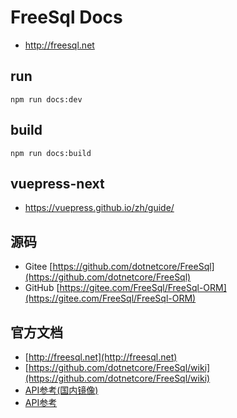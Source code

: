 # FreeSql Docs

- http://freesql.net


## run
```
npm run docs:dev
```
## build 

```
npm run docs:build
```

## vuepress-next
- https://vuepress.github.io/zh/guide/



## 源码
- Gitee  [https://github.com/dotnetcore/FreeSql](https://github.com/dotnetcore/FreeSql)
- GitHub [https://gitee.com/FreeSql/FreeSql-ORM](https://gitee.com/FreeSql/FreeSql-ORM)

## 官方文档
- [http://freesql.net](http://freesql.net)
- [https://github.com/dotnetcore/FreeSql/wiki](https://github.com/dotnetcore/FreeSql/wiki)
- [API参考(国内镜像)](http://124.70.130.97:8082/api/index.html)
- [API参考](https://docs.dotnet-china.org/FreeSql/index.html)